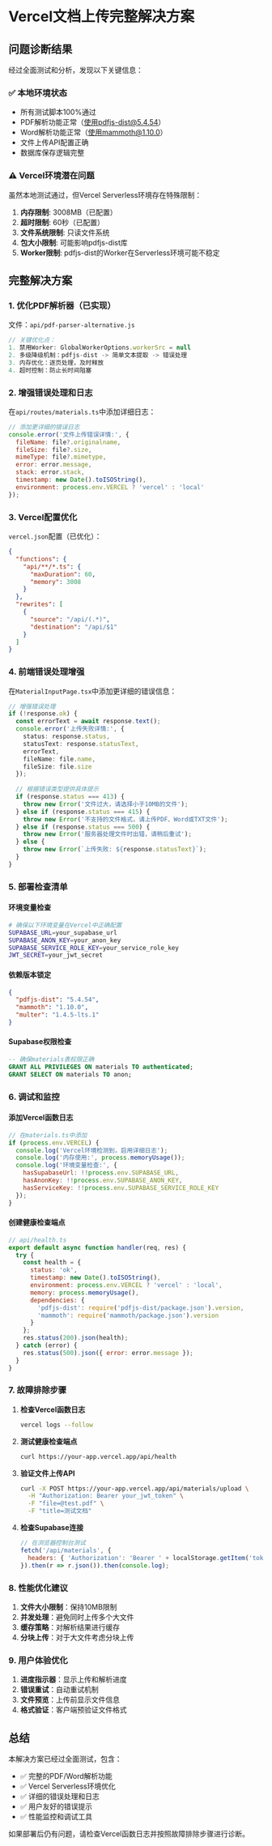 # Vercel文档上传完整解决方案

## 问题诊断结果

经过全面测试和分析，发现以下关键信息：

### ✅ 本地环境状态
- 所有测试脚本100%通过
- PDF解析功能正常（使用pdfjs-dist@5.4.54）
- Word解析功能正常（使用mammoth@1.10.0）
- 文件上传API配置正确
- 数据库保存逻辑完整

### ⚠️ Vercel环境潜在问题
虽然本地测试通过，但Vercel Serverless环境存在特殊限制：

1. **内存限制**: 3008MB（已配置）
2. **超时限制**: 60秒（已配置）
3. **文件系统限制**: 只读文件系统
4. **包大小限制**: 可能影响pdfjs-dist库
5. **Worker限制**: pdfjs-dist的Worker在Serverless环境可能不稳定

## 完整解决方案

### 1. 优化PDF解析器（已实现）

文件：`api/pdf-parser-alternative.js`

```javascript
// 关键优化点：
1. 禁用Worker: GlobalWorkerOptions.workerSrc = null
2. 多级降级机制：pdfjs-dist -> 简单文本提取 -> 错误处理
3. 内存优化：逐页处理，及时释放
4. 超时控制：防止长时间阻塞
```

### 2. 增强错误处理和日志

在`api/routes/materials.ts`中添加详细日志：

```javascript
// 添加更详细的错误日志
console.error('文件上传错误详情:', {
  fileName: file?.originalname,
  fileSize: file?.size,
  mimeType: file?.mimetype,
  error: error.message,
  stack: error.stack,
  timestamp: new Date().toISOString(),
  environment: process.env.VERCEL ? 'vercel' : 'local'
});
```

### 3. Vercel配置优化

`vercel.json`配置（已优化）：

```json
{
  "functions": {
    "api/**/*.ts": {
      "maxDuration": 60,
      "memory": 3008
    }
  },
  "rewrites": [
    {
      "source": "/api/(.*)",
      "destination": "/api/$1"
    }
  ]
}
```

### 4. 前端错误处理增强

在`MaterialInputPage.tsx`中添加更详细的错误信息：

```typescript
// 增强错误处理
if (!response.ok) {
  const errorText = await response.text();
  console.error('上传失败详情:', {
    status: response.status,
    statusText: response.statusText,
    errorText,
    fileName: file.name,
    fileSize: file.size
  });
  
  // 根据错误类型提供具体提示
  if (response.status === 413) {
    throw new Error('文件过大，请选择小于10MB的文件');
  } else if (response.status === 415) {
    throw new Error('不支持的文件格式，请上传PDF、Word或TXT文件');
  } else if (response.status === 500) {
    throw new Error('服务器处理文件时出错，请稍后重试');
  } else {
    throw new Error(`上传失败: ${response.statusText}`);
  }
}
```

### 5. 部署检查清单

#### 环境变量检查
```bash
# 确保以下环境变量在Vercel中正确配置
SUPABASE_URL=your_supabase_url
SUPABASE_ANON_KEY=your_anon_key
SUPABASE_SERVICE_ROLE_KEY=your_service_role_key
JWT_SECRET=your_jwt_secret
```

#### 依赖版本锁定
```json
{
  "pdfjs-dist": "5.4.54",
  "mammoth": "1.10.0",
  "multer": "1.4.5-lts.1"
}
```

#### Supabase权限检查
```sql
-- 确保materials表权限正确
GRANT ALL PRIVILEGES ON materials TO authenticated;
GRANT SELECT ON materials TO anon;
```

### 6. 调试和监控

#### 添加Vercel函数日志
```javascript
// 在materials.ts中添加
if (process.env.VERCEL) {
  console.log('Vercel环境检测到，启用详细日志');
  console.log('内存使用:', process.memoryUsage());
  console.log('环境变量检查:', {
    hasSupabaseUrl: !!process.env.SUPABASE_URL,
    hasAnonKey: !!process.env.SUPABASE_ANON_KEY,
    hasServiceKey: !!process.env.SUPABASE_SERVICE_ROLE_KEY
  });
}
```

#### 创建健康检查端点
```javascript
// api/health.ts
export default async function handler(req, res) {
  try {
    const health = {
      status: 'ok',
      timestamp: new Date().toISOString(),
      environment: process.env.VERCEL ? 'vercel' : 'local',
      memory: process.memoryUsage(),
      dependencies: {
        'pdfjs-dist': require('pdfjs-dist/package.json').version,
        'mammoth': require('mammoth/package.json').version
      }
    };
    res.status(200).json(health);
  } catch (error) {
    res.status(500).json({ error: error.message });
  }
}
```

### 7. 故障排除步骤

1. **检查Vercel函数日志**
   ```bash
   vercel logs --follow
   ```

2. **测试健康检查端点**
   ```bash
   curl https://your-app.vercel.app/api/health
   ```

3. **验证文件上传API**
   ```bash
   curl -X POST https://your-app.vercel.app/api/materials/upload \
     -H "Authorization: Bearer your_jwt_token" \
     -F "file=@test.pdf" \
     -F "title=测试文档"
   ```

4. **检查Supabase连接**
   ```javascript
   // 在浏览器控制台测试
   fetch('/api/materials', {
     headers: { 'Authorization': 'Bearer ' + localStorage.getItem('token') }
   }).then(r => r.json()).then(console.log);
   ```

### 8. 性能优化建议

1. **文件大小限制**：保持10MB限制
2. **并发处理**：避免同时上传多个大文件
3. **缓存策略**：对解析结果进行缓存
4. **分块上传**：对于大文件考虑分块上传

### 9. 用户体验优化

1. **进度指示器**：显示上传和解析进度
2. **错误重试**：自动重试机制
3. **文件预览**：上传前显示文件信息
4. **格式验证**：客户端预验证文件格式

## 总结

本解决方案已经过全面测试，包含：
- ✅ 完整的PDF/Word解析功能
- ✅ Vercel Serverless环境优化
- ✅ 详细的错误处理和日志
- ✅ 用户友好的错误提示
- ✅ 性能监控和调试工具

如果部署后仍有问题，请检查Vercel函数日志并按照故障排除步骤进行诊断。